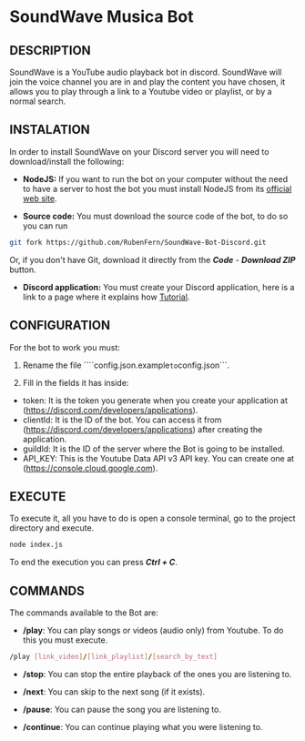 # SoundWave Musica Bot

## DESCRIPTION

SoundWave is a YouTube audio playback bot in discord. SoundWave will join the voice channel you are in and play the content you have chosen, it allows you to play through a link to a Youtube video or playlist, or by a normal search.

## INSTALATION

In order to install SoundWave on your Discord server you will need to download/install the following:

* **NodeJS:** If you want to run the bot on your computer without the need to have a server to host the bot you must install NodeJS from its [official web site](https://nodejs.org/es).

* **Source code:** You must download the source code of the bot, to do so you can run 

```sh
git fork https://github.com/RubenFern/SoundWave-Bot-Discord.git
```

Or, if you don't have Git, download it directly from the ***Code*** - ***Download ZIP*** button. 

* **Discord application:** You must create your Discord application, here is a link to a page where it explains how [Tutorial](https://www.ionos.es/digitalguide/servidores/know-how/discord-bot/#:~:text=Create%20a%20bot%20of%20your%20own%20in%20Discord%3A&text=Click%20on%20%20E2%80%9CApplications%E2%80%9D%20in,bot%20and%20save%20the%20file).

## CONFIGURATION

For the bot to work you must:

1. Rename the file ````config.json.example``` to ```config.json```.

2. Fill in the fields it has inside:

* token: It is the token you generate when you create your application at (https://discord.com/developers/applications).
* clientId: It is the ID of the bot. You can access it from (https://discord.com/developers/applications) after creating the application.
* guildId: It is the ID of the server where the Bot is going to be installed.
* API_KEY: This is the Youtube Data API v3 API key. You can create one at (https://console.cloud.google.com).

## EXECUTE

To execute it, all you have to do is open a console terminal, go to the project directory and execute.

```sh
node index.js
```

To end the execution you can press ***Ctrl + C***.

## COMMANDS

The commands available to the Bot are:

* **/play**: You can play songs or videos (audio only) from Youtube. To do this you must execute. 

```sh
/play [link_video]/[link_playlist]/[search_by_text]
```

* **/stop**: You can stop the entire playback of the ones you are listening to.

* **/next**: You can skip to the next song (if it exists).

* **/pause**: You can pause the song you are listening to.

* **/continue**: You can continue playing what you were listening to.